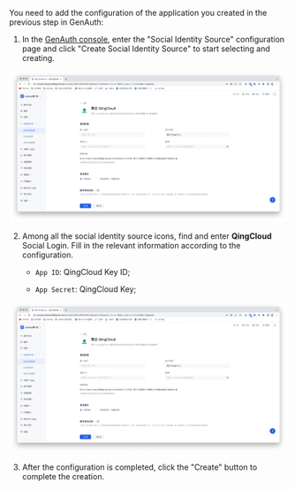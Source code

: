 <IntegrationDetailCard :title="`Fill in QingCloud application configuration in ${$localeConfig.brandName}`">

You need to add the configuration of the application you created in the previous step in GenAuth:

1. In the [GenAuth console](https://console.genauth.ai/), enter the "Social Identity Source" configuration page and click "Create Social Identity Source" to start selecting and creating.

<img src="./images/authing-social.png" >

2. Among all the social identity source icons, find and enter **QingCloud** Social Login. Fill in the relevant information according to the configuration.

   - `App ID`: QingCloud Key ID;

   - `App Secret`: QingCloud Key;

<img src="./images/authing-addsocial.png" >

3. After the configuration is completed, click the "Create" button to complete the creation.

</IntegrationDetailCard>
